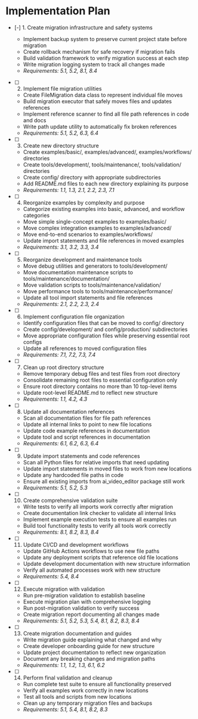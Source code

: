 # Implementation Plan

- [-] 1. Create migration infrastructure and safety systems

  - Implement backup system to preserve current project state before migration
  - Create rollback mechanism for safe recovery if migration fails
  - Build validation framework to verify migration success at each step
  - Write migration logging system to track all changes made
  - _Requirements: 5.1, 5.2, 8.1, 8.4_

- [ ] 2. Implement file migration utilities

  - Create FileMigration data class to represent individual file moves
  - Build migration executor that safely moves files and updates references
  - Implement reference scanner to find all file path references in code and docs
  - Write path update utility to automatically fix broken references
  - _Requirements: 5.1, 5.2, 6.3, 6.4_

- [ ] 3. Create new directory structure
  - Create examples/basic/, examples/advanced/, examples/workflows/ directories
  - Create tools/development/, tools/maintenance/, tools/validation/ directories
  - Create config/ directory with appropriate subdirectories
  - Add README.md files to each new directory explaining its purpose
  - _Requirements: 1.1, 1.3, 2.1, 2.2, 2.3, 7.1_

- [ ] 4. Reorganize examples by complexity and purpose
  - Categorize existing examples into basic, advanced, and workflow categories
  - Move simple single-concept examples to examples/basic/
  - Move complex integration examples to examples/advanced/
  - Move end-to-end scenarios to examples/workflows/
  - Update import statements and file references in moved examples
  - _Requirements: 3.1, 3.2, 3.3, 3.4_

- [ ] 5. Reorganize development and maintenance tools
  - Move debug utilities and generators to tools/development/
  - Move documentation maintenance scripts to tools/maintenance/documentation/
  - Move validation scripts to tools/maintenance/validation/
  - Move performance tools to tools/maintenance/performance/
  - Update all tool import statements and file references
  - _Requirements: 2.1, 2.2, 2.3, 2.4_

- [ ] 6. Implement configuration file organization
  - Identify configuration files that can be moved to config/ directory
  - Create config/development/ and config/production/ subdirectories
  - Move appropriate configuration files while preserving essential root configs
  - Update all references to moved configuration files
  - _Requirements: 7.1, 7.2, 7.3, 7.4_

- [ ] 7. Clean up root directory structure
  - Remove temporary debug files and test files from root directory
  - Consolidate remaining root files to essential configuration only
  - Ensure root directory contains no more than 10 top-level items
  - Update root-level README.md to reflect new structure
  - _Requirements: 1.1, 4.2, 4.3_

- [ ] 8. Update all documentation references
  - Scan all documentation files for file path references
  - Update all internal links to point to new file locations
  - Update code example references in documentation
  - Update tool and script references in documentation
  - _Requirements: 6.1, 6.2, 6.3, 6.4_

- [ ] 9. Update import statements and code references
  - Scan all Python files for relative imports that need updating
  - Update import statements in moved files to work from new locations
  - Update any hardcoded file paths in code
  - Ensure all existing imports from ai_video_editor package still work
  - _Requirements: 5.1, 5.2, 5.3_

- [ ] 10. Create comprehensive validation suite
  - Write tests to verify all imports work correctly after migration
  - Create documentation link checker to validate all internal links
  - Implement example execution tests to ensure all examples run
  - Build tool functionality tests to verify all tools work correctly
  - _Requirements: 8.1, 8.2, 8.3, 8.4_

- [ ] 11. Update CI/CD and development workflows
  - Update GitHub Actions workflows to use new file paths
  - Update any deployment scripts that reference old file locations
  - Update development documentation with new structure information
  - Verify all automated processes work with new structure
  - _Requirements: 5.4, 8.4_

- [ ] 12. Execute migration with validation
  - Run pre-migration validation to establish baseline
  - Execute migration plan with comprehensive logging
  - Run post-migration validation to verify success
  - Create migration report documenting all changes made
  - _Requirements: 5.1, 5.2, 5.3, 5.4, 8.1, 8.2, 8.3, 8.4_

- [ ] 13. Create migration documentation and guides
  - Write migration guide explaining what changed and why
  - Create developer onboarding guide for new structure
  - Update project documentation to reflect new organization
  - Document any breaking changes and migration paths
  - _Requirements: 1.1, 1.2, 1.3, 6.1, 6.2_

- [ ] 14. Perform final validation and cleanup
  - Run complete test suite to ensure all functionality preserved
  - Verify all examples work correctly in new locations
  - Test all tools and scripts from new locations
  - Clean up any temporary migration files and backups
  - _Requirements: 5.1, 5.4, 8.1, 8.2, 8.3_